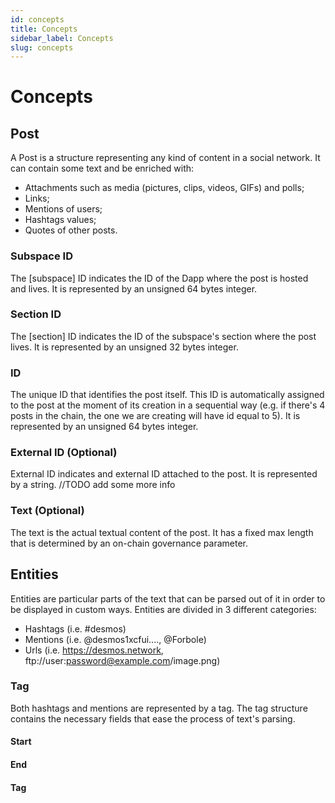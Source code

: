 ```yaml
---
id: concepts
title: Concepts
sidebar_label: Concepts
slug: concepts
---
```


# Concepts 

## Post
A Post is a structure representing any kind of content in a social network. It can contain some text and be enriched with:
- Attachments such as media (pictures, clips, videos, GIFs) and polls;
- Links;
- Mentions of users;
- Hashtags values;
- Quotes of other posts.

### Subspace ID
The [subspace] ID indicates the ID of the Dapp where the post is hosted and lives. It is represented by an unsigned
64 bytes integer.

### Section ID 
The [section] ID indicates the ID of the subspace's section where the post lives. It is represented by an unsigned 32
bytes integer.

### ID
The unique ID that identifies the post itself. This ID is automatically assigned to the post at the moment of its 
creation in a sequential way (e.g. if there's 4 posts in the chain, the one we are creating will have id equal to 5).
It is represented by an unsigned 64 bytes integer. 

### External ID (Optional)
External ID indicates and external ID attached to the post. It is represented by a string. //TODO add some more info 

### Text (Optional)
The text is the actual textual content of the post. It has a fixed max length that is determined by an on-chain governance parameter.

## Entities
Entities are particular parts of the text that can be parsed out of it in order to be displayed in custom ways.
Entities are divided in 3 different categories:
- Hashtags (i.e. #desmos)
- Mentions (i.e. @desmos1xcfui...., @Forbole)
- Urls (i.e. https://desmos.network, ftp://user:password@example.com/image.png)

### Tag
Both hashtags and mentions are represented by a tag. The tag structure contains the necessary fields that ease the process of 
text's parsing.
#### Start

#### End

#### Tag